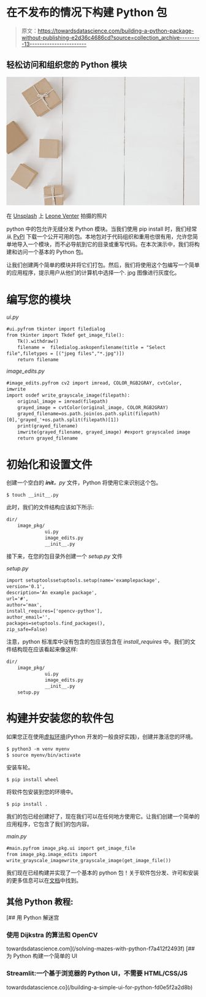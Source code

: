 # 在不发布的情况下构建 Python 包

> 原文：<https://towardsdatascience.com/building-a-python-package-without-publishing-e2d36c4686cd?source=collection_archive---------13----------------------->

## 轻松访问和组织您的 Python 模块

![](img/2934c5ab5667ed928913f5499cdea126.png)

在 [Unsplash](https://unsplash.com?utm_source=medium&utm_medium=referral) 上 [Leone Venter](https://unsplash.com/@fempreneurstyledstock?utm_source=medium&utm_medium=referral) 拍摄的照片

python 中的包允许无缝分发 Python 模块。当我们使用 pip install 时，我们经常从 [PyPI](https://pypi.org/) 下载一个公开可用的包。本地包对于代码组织和重用也很有用，允许您简单地导入一个模块，而不必导航到它的目录或重写代码。在本次演示中，我们将构建和访问一个基本的 Python 包。

让我们创建两个简单的模块并将它们打包。然后，我们将使用这个包编写一个简单的应用程序，提示用户从他们的计算机中选择一个. jpg 图像进行灰度化。

# 编写您的模块

*ui.py*

```
#ui.pyfrom tkinter import filedialog
from tkinter import Tkdef get_image_file():
    Tk().withdraw()
    filename =  filedialog.askopenfilename(title = "Select file",filetypes = [("jpeg files","*.jpg")])
    return filename
```

*image_edits.py*

```
#image_edits.pyfrom cv2 import imread, COLOR_RGB2GRAY, cvtColor, imwrite
import osdef write_grayscale_image(filepath):
    original_image = imread(filepath)
    grayed_image = cvtColor(original_image, COLOR_RGB2GRAY)
    grayed_filename=os.path.join(os.path.split(filepath)[0],'grayed_'+os.path.split(filepath)[1])
    print(grayed_filename)
    imwrite(grayed_filename, grayed_image) #export grayscaled image
    return grayed_filename
```

# 初始化和设置文件

创建一个空白的 *__init__。py* 文件，Python 将使用它来识别这个包。

```
$ touch __init__.py
```

此时，我们的文件结构应该如下所示:

```
dir/
    image_pkg/
              ui.py
              image_edits.py
              __init__.py
```

接下来，在您的包目录外创建一个 *setup.py* 文件

*setup.py*

```
import setuptoolssetuptools.setup(name='examplepackage',
version='0.1',
description='An example package',
url='#',
author='max',
install_requires=['opencv-python'],
author_email='',
packages=setuptools.find_packages(),
zip_safe=False)
```

注意，python 标准库中没有包含的包应该包含在 *install_requires* 中。我们的文件结构现在应该看起来像这样:

```
dir/
    image_pkg/
              ui.py
              image_edits.py
              __init__.py
    setup.py
```

# 构建并安装您的软件包

如果您正在使用[虚拟环境](https://docs.python.org/3/tutorial/venv.html)(Python 开发的一般良好实践)，创建并激活您的环境。

```
$ python3 -m venv myenv
$ source myenv/bin/activate
```

安装车轮。

```
$ pip install wheel
```

将软件包安装到您的环境中。

```
$ pip install .
```

我们的包已经创建好了，现在我们可以在任何地方使用它。让我们创建一个简单的应用程序，它包含了我们的包内容。

*main.py*

```
#main.pyfrom image_pkg.ui import get_image_file
from image_pkg.image_edits import write_grayscale_imagewrite_grayscale_image(get_image_file())
```

我们现在已经构建并实现了一个基本的 python 包！关于软件包分发、许可和安装的更多信息可以在[文档](https://packaging.python.org/tutorials/packaging-projects/#)中找到。

## 其他 Python 教程:

[](/solving-mazes-with-python-f7a412f2493f) [## 用 Python 解迷宫

### 使用 Dijkstra 的算法和 OpenCV

towardsdatascience.com](/solving-mazes-with-python-f7a412f2493f) [](/building-a-simple-ui-for-python-fd0e5f2a2d8b) [## 为 Python 构建一个简单的 UI

### Streamlit:一个基于浏览器的 Python UI，不需要 HTML/CSS/JS

towardsdatascience.co](/building-a-simple-ui-for-python-fd0e5f2a2d8b)